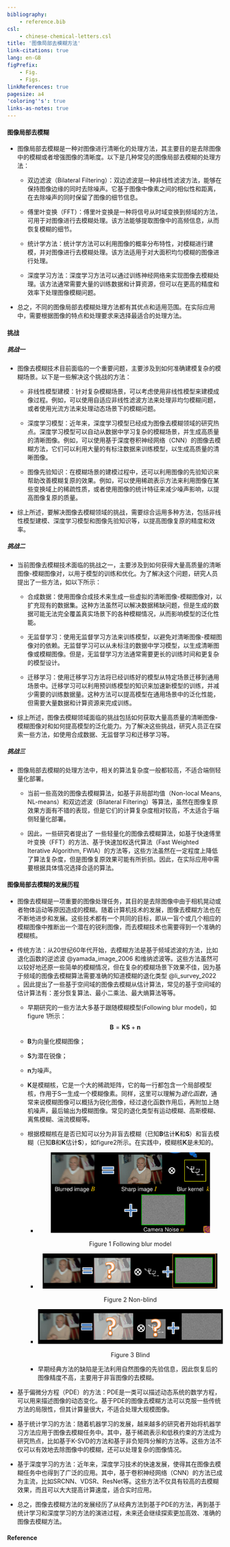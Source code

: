 ```yaml
---
bibliography:
    - reference.bib
csl:
    - chinese-chemical-letters.csl
title: '图像局部去模糊方法'
link-citations: true
lang: en-GB
figPrefix:
    - Fig.
    - Figs.
linkReferences: true
pagesize: a4
'coloring''s': true
links-as-notes: true
---  
```


#### 图像局部去模糊

* 图像局部去模糊是一种对图像进行清晰化的处理方法，其主要目的是去除图像中的模糊或者增强图像的清晰度。以下是几种常见的图像局部去模糊的处理方法：
    
    + 双边滤波（Bilateral Filtering）：双边滤波是一种非线性滤波方法，能够在保持图像边缘的同时去除噪声。它基于图像中像素之间的相似性和距离，在去除噪声的同时保留了图像的细节信息。   
    
    + 傅里叶变换（FFT）：傅里叶变换是一种将信号从时域变换到频域的方法，可用于对图像进行去模糊处理。该方法能够提取图像中的高频信息，从而恢复模糊的细节。
    
    + 统计学方法：统计学方法可以利用图像的概率分布特性，对模糊进行建模，并对图像进行去模糊处理。该方法适用于对大面积均匀模糊的图像进行处理。

    + 深度学习方法：深度学习方法可以通过训练神经网络来实现图像去模糊处理。该方法通常需要大量的训练数据和计算资源，但可以在更高的精度和效率下处理图像模糊问题。

* 总之，不同的图像局部去模糊处理方法都有其优点和适用范围。在实际应用中，需要根据图像的特点和处理要求来选择最适合的处理方法。

#### 挑战

##### 挑战一

* 图像去模糊技术目前面临的一个重要问题，主要涉及到如何准确建模复杂的模糊场景。以下是一些解决这个挑战的方法：

    + 非线性模型建模：针对复杂模糊场景，可以考虑使用非线性模型来建模成像过程。例如，可以使用自适应非线性滤波方法来处理非均匀模糊问题，或者使用光流方法来处理动态场景下的模糊问题。

    + 深度学习模型：近年来，深度学习模型已经成为图像去模糊领域的研究热点。深度学习模型可以自动从数据中学习复杂的模糊场景，并生成高质量的清晰图像。例如，可以使用基于深度卷积神经网络（CNN）的图像去模糊方法，它们可以利用大量的有标注数据来训练模型，以生成高质量的清晰图像。

    + 图像先验知识：在模糊场景的建模过程中，还可以利用图像的先验知识来帮助改善模糊复原的效果。例如，可以使用稀疏表示方法来利用图像在某些变换域上的稀疏性质，或者使用图像的统计特征来减少噪声影响，以提高图像复原的质量。

* 综上所述，要解决图像去模糊领域的挑战，需要综合运用多种方法，包括非线性模型建模、深度学习模型和图像先验知识等，以提高图像复原的精度和效率。

##### 挑战二

* 当前图像去模糊技术面临的挑战之一，主要涉及到如何获得大量高质量的清晰图像-模糊图像对，以用于模型的训练和优化。为了解决这个问题，研究人员提出了一些方法，如以下所示：

    + 合成数据：使用图像合成技术来生成一些虚拟的清晰图像-模糊图像对，以扩充现有的数据集。这种方法虽然可以解决数据稀缺问题，但是生成的数据可能无法完全覆盖真实场景下的各种模糊情况，从而影响模型的泛化性能。

    + 无监督学习：使用无监督学习方法来训练模型，以避免对清晰图像-模糊图像对的依赖。无监督学习可以从未标注的数据中学习模型，以生成清晰图像或模糊图像。但是，无监督学习方法通常需要更长的训练时间和更复杂的模型设计。

    + 迁移学习：使用迁移学习方法将已经训练好的模型从特定场景迁移到通用场景中。迁移学习可以利用预训练模型的知识来加速新模型的训练，并减少需要的训练数据量。这种方法可以提高模型在通用场景中的泛化性能，但需要大量数据和计算资源来完成训练。

* 综上所述，图像去模糊领域面临的挑战包括如何获取大量高质量的清晰图像-模糊图像对和如何提高模型的泛化能力。为了解决这些挑战，研究人员正在探索一些方法，如使用合成数据、无监督学习和迁移学习等。

##### 挑战三

* 图像局部去模糊的处理方法中，相关的算法复杂度一般都较高，不适合端侧轻量化部署。

    + 当前一些高效的图像去模糊算法，如基于非局部均值（Non-local Means, NL-means）和双边滤波（Bilateral Filtering）等算法，虽然在图像复原效果方面有不错的表现，但是它们的计算复杂度相对较高，不太适合于端侧轻量化部署。
    
    + 因此，一些研究者提出了  一些轻量化的图像去模糊算法，如基于快速傅里叶变换（FFT）的方法、基于快速加权迭代算法（Fast Weighted Iterative Algorithm, FWIA）的方法等，这些方法虽然在一定程度上降低了算法复杂度，但是图像复原效果可能有所折损。因此，在实际应用中需要根据具体情况选择合适的算法。

#### 图像局部去模糊的发展历程

* 图像去模糊是一项重要的图像处理任务，其目的是去除图像中由于相机晃动或者物体运动等原因造成的模糊。随着计算机技术的发展，图像去模糊方法也在不断地进步和发展。这些技术都有一个共同的目标，即从一盲个或几个相应的模糊图像中推断出一个潜在的锐利图像，而去模糊技术也需要得到一个准确的模糊核。

* 传统方法：从20世纪60年代开始，去模糊方法是基于频域滤波的方法，比如退化函数的逆滤波 @yamada_image_2006 和维纳滤波等。这些方法虽然可以较好地还原一些简单的模糊情况，但在复杂的模糊场景下效果不佳，因为基于频域的图像去模糊算法需要准确的知道模糊的退化类型 @li_survey_2022 。因此提出了一些基于空间域的图像去模糊从估计算法，常见的基于空间域的估计算法有：差分恢复算法、最小二乘法、最大熵算法等等。
    + 早期研究的一些方法大多基于跟随模糊模型(Following blur model)，如figure 1所示：$$\mathbf{B} = \mathbf{K}\mathbf{S} + \mathbf{n}$$
    
    + $\mathbf{B}$为向量化模糊图像；
 
    + $\mathbf{S}$为潜在锐像；

    + $\mathbf{n}$为噪声。 
    
    + $\mathbf{K}$是模糊核，它是一个大的稀疏矩阵，它的每一行都包含一个局部模型核，作用于S一生成一个模糊像素。同样，这里可以理解为*退化函数*，通常来说模糊图像可以概括为锐化图像，经过退化函数作用后，再附加上随机噪声，最后输出为模糊图像。常见的退化类型有运动模糊、高斯模糊、离焦模糊、湍流模糊等。
  + 根据模糊核在是否已知可以分为非盲去模糊（已知$\mathbf{B}$估计$\mathbf{K}$和$\mathbf{S}$）和盲去模糊（已知$\mathbf{B}$和$\mathbf{K}$估计$\mathbf{S}$），如figure2所示。在实践中，模糊核$\mathbf{K}$是未知的。
    + <div align=center><img src="picture/早期图像去模糊问题.png" alt="No Picture" style="zoom:70%"/><center><p>Figure 1 Following blur model</p></right></div>

    + <div align=center><img src="picture/非盲去模糊.png" alt="No Picture" style="zoom:40%"/><center><p>Figure 2 Non-blind</p></right></div>
    
    + <div align=center><img src="picture/盲去模糊.png" alt="No Picture" style="zoom:70%"/><center><p>Figure 3 Blind</p></right></div>

    + 早期经典方法的缺陷是无法利用自然图像的先验信息，因此恢复后的图像精度不高，主要用于非盲图像的去模糊。

* 基于偏微分方程（PDE）的方法：PDE是一类可以描述动态系统的数学方程，可以用来描述图像的动态变化。基于PDE的图像去模糊方法可以克服一些传统方法的局限性，但其计算量很大，不适合处理大规模图像。

* 基于统计学习的方法：随着机器学习的发展，越来越多的研究者开始将机器学习方法应用于图像去模糊任务中。其中，基于稀疏表示和低秩约束的方法成为研究热点，比如基于K-SVD的方法和基于非负矩阵分解的方法等。这些方法不仅可以有效地去除图像中的模糊，还可以处理复杂的图像情况。

* 基于深度学习的方法：近年来，深度学习技术的快速发展，使得其在图像去模糊任务中也得到了广泛的应用。其中，基于卷积神经网络（CNN）的方法已成为主流，比如SRCNN、VDSR、ResNet等。这些方法不仅具有较高的去模糊效果，而且可以大大提高计算速度，适合实时应用。

* 总之，图像去模糊方法的发展经历了从经典方法到基于PDE的方法，再到基于统计学习和深度学习的方法的演进过程，未来还会继续探索更加高效、准确的图像去模糊方法。

#### Reference